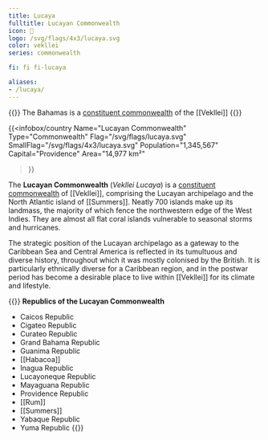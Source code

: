 ```yaml
---
title: Lucaya
fulltitle: Lucayan Commonwealth
icon: 🌹
logo: /svg/flags/4x3/lucaya.svg
color: vekllei
series: commonwealth

fi: fi fi-lucaya

aliases:
- /lucaya/
---
```

{{<note series>}}
 The Bahamas is a [constituent commonwealth](/constituents/) of the [[Vekllei]]
{{</note>}}

{{<infobox/country
   Name="Lucayan Commonwealth"
   Type="Commonwealth"
   Flag="/svg/flags/lucaya.svg"
   SmallFlag="/svg/flags/4x3/lucaya.svg"
   Population="1,345,567"
   Capital="Providence"
   Area="14,977 km²"
 >}}

 The <span class="fi fi-lucaya"></span> **Lucayan Commonwealth** (*Vekllei Lucaya*) is a [constituent commonwealth](/constituents/) of [[Vekllei]], comprising the Lucayan archipelago and the North Atlantic island of [[Summers]]. Neatly 700 islands make up its landmass, the majority of which fence the northwestern edge of the West Indies. They are almost all flat coral islands vulnerable to seasonal storms and hurricanes.

 The strategic position of the Lucayan archipelago as a gateway to the Caribbean Sea and Central America is reflected in its tumultuous and diverse history, throughout which it was mostly colonised by the British. It is particularly ethnically diverse for a Caribbean region, and in the postwar period has become a desirable place to live within [[Vekllei]] for its climate and lifestyle.

{{<note panel>}}
 **Republics of the Lucayan Commonwealth**

 * Caicos Republic
 * Cigateo Republic
 * Curateo Republic
 * Grand Bahama Republic
 * Guanima Republic
 * [[Habacoa]]
 * Inagua Republic
 * Lucayoneque Republic
 * Mayaguana Republic
 * Providence Republic
 * [[Rum]]
 * [[Summers]]
 * Yabaque Republic
 * Yuma Republic
 {{</note>}}